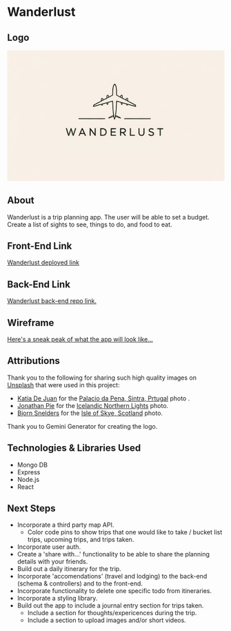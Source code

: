 # Wanderlust

## Logo

![Wanderlust Logo](./public/images/Wanderlust-Logo.jpeg)

## About

Wanderlust is a trip planning app. The user will be able to set a budget. Create a list of sights to see, things to do, and food to eat.

## Front-End Link

[Wanderlust deployed link](https://wanderlust-mern-stack.netlify.app)

## Back-End Link

[Wanderlust back-end repo link.](https://github.com/chamer079/wanderlust-back-end)

## Wireframe

[Here's a sneak peak of what the app will look like...](https://www.figma.com/design/sR7bEeI56CM74NfEa3B0ys/Wanderlust?node-id=0-1&t=CEXednMG5GKpGF0T-1)

## Attributions

Thank you to the following for sharing such high quality images on [Unsplash](https://unsplash.com/) that were used in this project:

- [Katia De Juan](https://unsplash.com/@katiadejuan) for the [Palacio da Pena, Sintra, Prtugal](https://unsplash.com/photos/gray-and-yellow-castle-at-the-top-of-a-hill-ZQjujHKWcak) photo .
- [Jonathan Pie](https://unsplash.com/@r3dmax) for the [Icelandic Northern Lights](https://unsplash.com/photos/photography-of-aurora-borealis-7FfG8zcPcXU) photo.
- [Bjorn Snelders](https://unsplash.com/@bjorns) for the [Isle of Skye, Scotland](https://images.unsplash.com/photo-1551801691-f0bce83d4f68?q=80&w=2070&auto=format&fit=crop&ixlib=rb-4.0.3&ixid=M3wxMjA3fDB8MHxwaG90by1wYWdlfHx8fGVufDB8fHx8fA%3D%3D) photo.

Thank you to Gemini Generator for creating the logo.

## Technologies & Libraries Used

- Mongo DB
- Express
- Node.js
- React

## Next Steps

- Incorporate a third party map API.
  - Color code pins to show trips that one would like to take / bucket list trips, upcoming trips, and trips taken.
- Incorporate user auth.
- Create a 'share with...' functionality to be able to share the planning details with your friends.
- Build out a daily itinerary for the trip.
- Incorporate 'accomendations' (travel and lodging) to the back-end (schema & controllers) and to the front-end.
- Incorporate functionality to delete one specific todo from itineraries.
- Incorporate a styling library.
- Build out the app to include a journal entry section for trips taken.
  - Include a section for thoughts/expericences during the trip.
  - Include a section to upload images and/or short videos.
